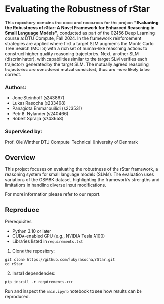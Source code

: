 # Evaluating the Robustness of rStar

This repository contains the code and resources for the project **"Evaluating the Robustness of rStar: A Novel Framework for Enhanced Reasoning in Small Language Models"**, conducted as part of the 02456 Deep Learning course at DTU Compute, Fall 2024. In the framework reinforcement strategies are applied where first a target SLM augments the Monte Carlo Tree Search (MCTS) with a rich set of human-like reasoning actions to construct higher quality reasoning trajectories. Next, another SLM (discriminator), with capabilities similar
to the target SLM verifies each trajectory generated by the target SLM. The mutually agreed reasoning trajectories are considered
mutual consistent, thus are more likely to be correct. 

### Authors:

-   Jone Steinhoff (s243867)
-   Lukas Rasocha (s233498)
-   Panagiota Emmanouilidi (s223531)
-   Petr B. Nylander (s240466)
-   Robert Spralja (s243658)

### Supervised by:

Prof. Ole Winther
DTU Compute, Technical University of Denmark

## Overview

This project focuses on evaluating the robustness of the rStar framework, a reasoning system for small language models (SLMs). The evaluation uses variations of the GSM8K dataset, highlighting the framework’s strengths and limitations in handling diverse input modifications.

For more information please refer to our report.

## Reproduce

Prerequisites

-   Python 3.10 or later
-   CUDA-enabled GPU (e.g., NVIDIA Tesla A100)
-   Libraries listed in `requirements.txt`

1. Clone the repository:

```
git clone https://github.com/lukyrasocha/rStar.git
cd rStar
```

2. Install dependencies:

```
pip install -r requirements.txt
```

Run and inspect the `main.ipynb` notebook to see how results can be reproduced.
